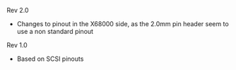 Rev 2.0
- Changes to pinout in the X68000 side, as the 2.0mm pin header seem to use a non standard pinout

Rev 1.0
- Based on SCSI pinouts